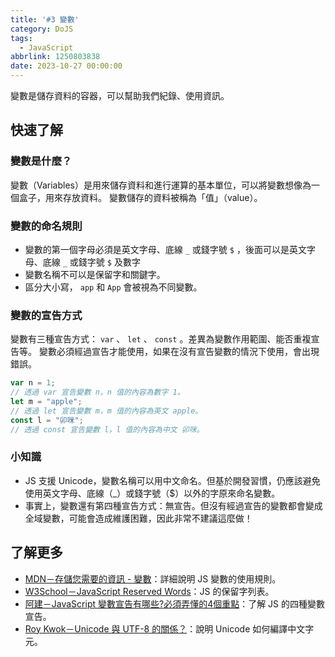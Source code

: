 ```yaml
---
title: '#3 變數'
category: DoJS
tags:
  - JavaScript
abbrlink: 1250803838
date: 2023-10-27 00:00:00
---
```

變數是儲存資料的容器，可以幫助我們紀錄、使用資訊。
<!--more-->
## 快速了解
### 變數是什麼？
變數（Variables）是用來儲存資料和進行運算的基本單位，可以將變數想像為一個盒子，用來存放資料。
變數儲存的資料被稱為「值」（value）。
### 變數的命名規則
- 變數的第一個字母必須是英文字母、底線 `_` 或錢字號 `$` ，後面可以是英文字母、底線 `_` 或錢字號 `$` 及數字
- 變數名稱不可以是保留字和關鍵字。
- 區分大小寫， `app` 和 `App` 會被視為不同變數。
### 變數的宣告方式
變數有三種宣告方式： `var` 、 `let` 、 `const` 。差異為變數作用範圍、能否重複宣告等。
變數必須經過宣告才能使用，如果在沒有宣告變數的情況下使用，會出現錯誤。
```jsx
var n = 1;
// 透過 var 宣告變數 n，n 值的內容為數字 1。
let m = "apple";
// 透過 let 宣告變數 m，m 值的內容為英文 apple。
const l = "卯咪";
// 透過 const 宣告變數 l，l 值的內容為中文 卯咪。
```
### 小知識
- JS 支援 Unicode，變數名稱可以用中文命名。但基於開發習慣，仍應該避免使用英文字母、底線（_）或錢字號（$）以外的字原來命名變數。
- 事實上，變數還有第四種宣告方式：無宣告。但沒有經過宣告的變數都會變成全域變數，可能會造成維護困難，因此非常不建議這麼做！
## 了解更多
- [MDN－存儲您需要的資訊 - 變數](https://developer.mozilla.org/zh-TW/docs/Learn/JavaScript/First_steps/Variables#%E4%BB%80%E9%BA%BC%E6%98%AF%E8%AE%8A%E9%87%8F%EF%BC%8F%E8%AE%8A%E6%95%B8_variable_%EF%BC%9F)：詳細說明 JS 變數的使用規則。
- [W3School－JavaScript Reserved Words](https://www.notion.so/3-b2698f71bf974ce7a39db73a9f7eb218?pvs=21)：JS 的保留字列表。
- [阿建－JavaScript 變數宣告有哪些?必須弄懂的4個重點](https://jianline.com/javascript-statements/)：了解 JS 的四種變數宣告。
- [Roy Kwok－Unicode 與 UTF-8 的關係？](https://roykwokcode.medium.com/unicode-%E8%88%87-utf-8-%E7%9A%84%E9%97%9C%E4%BF%82-1c9b7a0b7c29)：說明 Unicode 如何編譯中文字元。